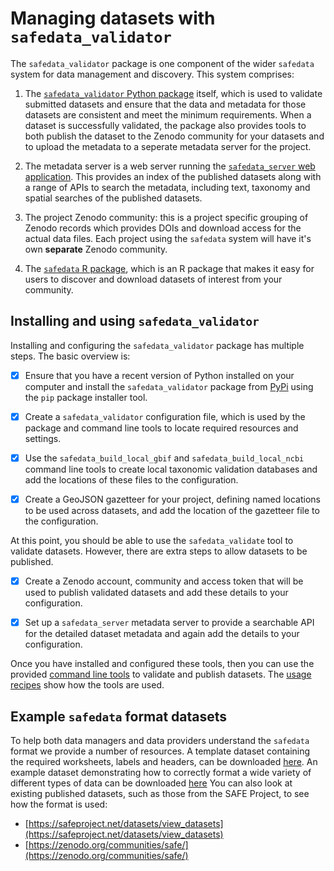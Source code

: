 # Managing datasets with `safedata_validator`

The `safedata_validator` package is one component of the wider `safedata` system for
data management and discovery. This system comprises:

1. The [`safedata_validator` Python
   package](https://pypi.org/project/safedata-validator) itself, which is used to
   validate submitted datasets and ensure that the data and metadata for those datasets
   are consistent and meet the minimum requirements. When a dataset is successfully
   validated, the package also provides tools to both publish the dataset to the Zenodo
   community for your datasets and to upload the metadata to a seperate metadata server
   for the project.

2. The metadata server is a web server running the [`safedata_server` web
   application](https://github.com/ImperialCollegeLondon/safedata_server). This provides
   an index of the published datasets along with a range of APIs to search the metadata,
   including text, taxonomy and spatial searches of the published datasets.

3. The project Zenodo community: this is a project specific grouping of Zenodo records
   which provides DOIs and download access for the actual data files. Each project using
   the `safedata` system will have it's own **separate** Zenodo community.

4. The [`safedata` R
   package](https://cran.r-project.org/web/packages/safedata/index.html), which is an R
   package that makes it easy for users to discover and download datasets of interest
   from your community.

## Installing and using `safedata_validator`

Installing and configuring the `safedata_validator` package has multiple steps. The
basic overview is:

- [x] Ensure that you have a recent version of Python installed on your computer and
   install the `safedata_validator` package from
   [PyPi](https://pypi.org/project/safedata-validator/) using the `pip` package
   installer tool.

- [x] Create a `safedata_validator` configuration file, which is used by the package and
   command line tools to locate required resources and settings.

- [x] Use the `safedata_build_local_gbif` and `safedata_build_local_ncbi` command line
   tools to create local taxonomic validation databases and add the locations of these
   files to the configuration.

- [x] Create a GeoJSON gazetteer for your project, defining named locations to be used
   across datasets, and add the location of the gazetteer file to the configuration.

At this point, you should be able to use the `safedata_validate` tool to validate
datasets. However, there are extra steps to allow datasets to be
published.

- [x] Create a Zenodo account, community and access token that will be used to publish
  validated datasets and add these details to your configuration.

- [x] Set up a `safedata_server` metadata server to provide a searchable API for the
  detailed dataset metadata and again add the details to your configuration.

Once you have installed and configured these tools, then you can use the provided
[command line tools](command_line_tools/overview.md) to validate and publish datasets.
The [usage recipes](using_safedata/overview.md) show how the tools are used.

## Example `safedata` format datasets

<!-- The links here are hard coded to main, so if you've changed one of the files but 
can't see the change in the docs that is why-->
To help both data managers and data providers understand the `safedata` format we
provide a number of resources. A template dataset containing the required worksheets,
labels and headers, can be downloaded
[here](https://github.com/ImperialCollegeLondon/safedata_validator/raw/main/docs/data_providers/data_format/Template.xlsx).
An example dataset demonstrating how to correctly format a wide variety of different
types of data can be downloaded
[here](https://github.com/ImperialCollegeLondon/safedata_validator/raw/main/docs/data_providers/data_format/Example.xlsx)
You can also look at existing published datasets, such as those from the SAFE Project,
to see how the format is used:

- [https://safeproject.net/datasets/view_datasets](https://safeproject.net/datasets/view_datasets)
- [https://zenodo.org/communities/safe/](https://zenodo.org/communities/safe/)
